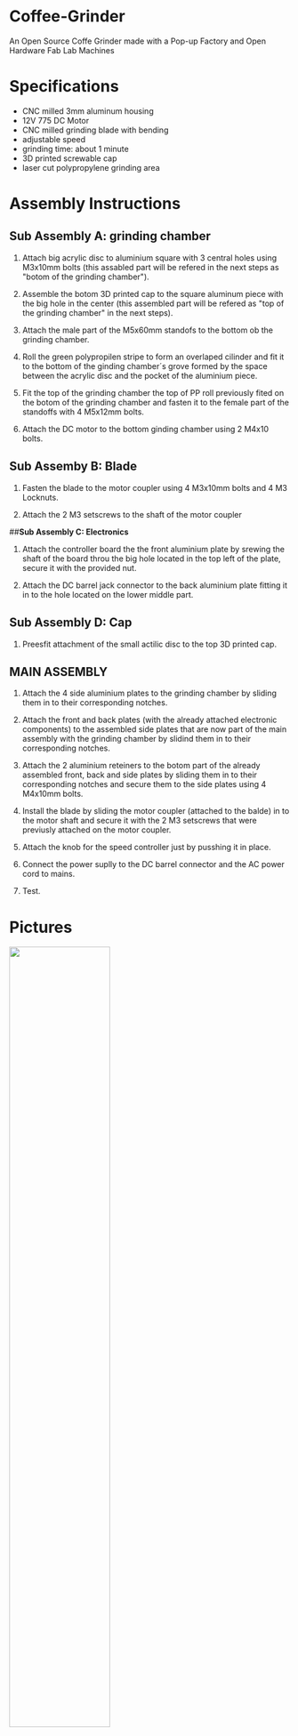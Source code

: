 # Coffee-Grinder
An Open Source Coffe Grinder made with a Pop-up Factory and Open Hardware Fab Lab Machines

# Specifications

- CNC milled 3mm aluminum housing
- 12V 775 DC Motor
- CNC milled grinding blade with bending
- adjustable speed
- grinding time: about 1 minute
- 3D printed screwable cap
- laser cut polypropylene grinding area

# Assembly Instructions

## **Sub Assembly A: grinding chamber**

1. Attach big acrylic disc to aluminium square with 3 central holes using M3x10mm bolts (this assabled part will be refered in the next steps as "botom of the grinding chamber").

2. Assemble the botom 3D printed cap to the square aluminum piece with the big hole in the center (this assembled part will be refered as "top of the grinding chamber" in the next steps).

3. Attach the male part of the M5x60mm standofs to the bottom ob the grinding chamber.

4. Roll the green polypropilen stripe to form an overlaped cilinder and fit it to the bottom of the ginding chamber´s grove formed by the space between the acrylic disc and the pocket of the aluminium piece.

5. Fit the  top of the grinding chamber the top of PP roll previously fited on the botom of the grinding chamber and fasten it to the female part of the standoffs with 4 M5x12mm bolts.

6. Attach the DC motor to the bottom ginding chamber using 2 M4x10 bolts.

## **Sub Assemby B: Blade**

1. Fasten the blade to the motor coupler using 4 M3x10mm bolts and 4 M3 Locknuts.

2. Attach the 2 M3 setscrews to the shaft of the motor coupler

##**Sub Assembly C: Electronics**

1. Attach the controller board the the front aluminium plate by srewing the shaft of the board throu the big hole located in the top left of the plate, secure it with the provided nut.

2. Attach the DC barrel jack connector to the back aluminium plate fitting it in to the hole located on the lower middle part.

## **Sub Assembly D: Cap**

1. Preesfit attachment of the small actilic disc to the top 3D printed cap.

## **MAIN ASSEMBLY**

1. Attach the 4 side aluminium plates to the grinding chamber by sliding them in to their corresponding notches.

2. Attach the front and back plates (with the already attached electronic components) to the assembled side plates that are now part of the main assembly with the grinding chamber by slidind them in to their corresponding notches.

3. Attach the 2 aluminium reteiners to the botom part of the already assembled front, back and side plates by sliding them in to their corresponding notches and secure them to the side plates using 4 M4x10mm bolts.

4. Install the blade by sliding the motor coupler (attached to the balde) in to the motor shaft and secure it with the 2 M3 setscrews that were previusly attached on the motor coupler.

5. Attach the knob for the speed controller just by pusshing it in place.

6. Connect the power suplly to the DC barrel connector and the AC power cord to mains.

7. Test.


# Pictures

<div align="left"><img src="media/grinder_1.jpg" width="60%"></div>
<br>
<div align="left"><img src="media/grinder_2.jpg" width="60%"></div>
<br>
<div align="left"><img src="media/grinder_3.jpg" width="60%"></div>
<br>
<div align="left"><img src="media/g1.jpg" width="60%"></div>
<br>

![](media/exploded_view.png)

Author
--

The Coffe Grinder has been designed and built by **[InMachines Ingrassia GmbH](https://www.inmachines.net/)**.

<img src="https://irp.cdn-website.com/2b5ccdcd/dms3rep/multi/InMachines_Logo_positive_white.png" width="50%">

<br>

Coffe Grinder design by:
- **[Wilhelm Schütze](http://fabacademy.org/archives/2015/sa/students/schutze.wilhelm/index.html)**

Contact
--

- daniele@inmachines.net
- [https://www.inmachines.net/](https://www.inmachines.net/)


License
--

The Coffe Grinde design, CAD and PCB files, BOM, settings and relative files are are released under the following open source license:

- CERN Open Hardware Licence Version 2 Weakly Reciprocal - **[CERN-OHL-W](LICENSE_CERN_OHL_W_V2.txt)**

The Coffe Grinder documentation, pictures and presentation text of this repository are released under the following license:

- Creative-Commons-Attribution-ShareAlike 4.0 International - **[CC BY-SA 4.0](LICENSE_CC_BY_SA_4.0.txt)**
